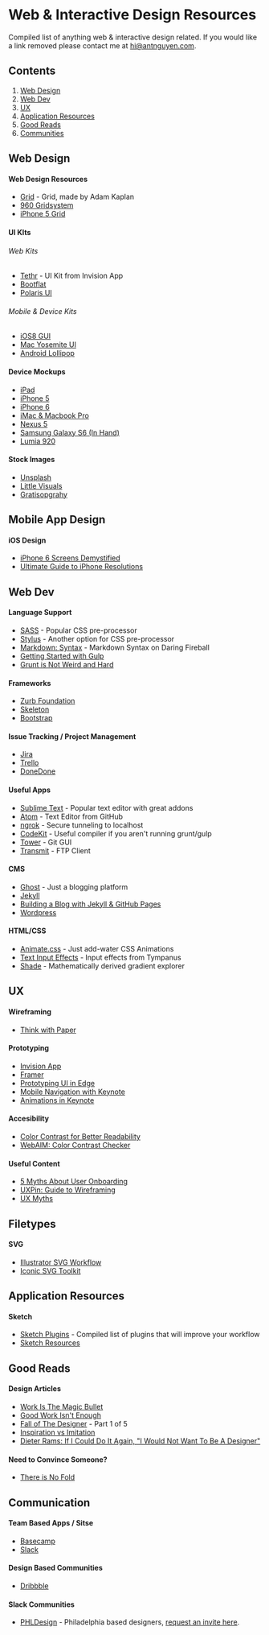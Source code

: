 # Web & Interactive Design Resources

Compiled list of anything web & interactive design related. If you would like a link removed please contact me at [hi@antnguyen.com](mailto:hi@antnguyen.com).

## Contents
1. [Web Design](#web-design)
2. [Web Dev](#web-dev)
3. [UX](#ux)
4. [Application Resources](#application-resources)
5. [Good Reads](#good-reads)
6. [Communities](#communities)

## Web Design

#### Web Design Resources
- [Grid](http://adamkaplan.me/grid/) - Grid, made by Adam Kaplan
- [960 Gridsystem](http://960.gs/)
- [iPhone 5 Grid](https://dribbble.com/shots/865767-iPhone-5-Grid)

#### UI KIts

###### Web Kits
- [Tethr](http://www.invisionapp.com/tethr) - UI Kit from Invision App
- [Bootflat](http://bootflat.github.io/free-psd.html)
- [Polaris UI](http://www.smashingmagazine.com/2013/02/02/freebie-user-interface-kit-icons/)

###### Mobile & Device Kits
- [iOS8 GUI](http://www.teehanlax.com/tools/iphone/)
- [Mac Yosemite UI](http://yosemiteui.com/)
- [Android Lollipop](http://www.uxpin.com/lollipop-ui-kit.html)

#### Device Mockups
- [iPad](https://dribbble.com/shots/1187389-iPad-Showcase-Template)
- [iPhone 5](https://dribbble.com/shots/1034402-Minimal-iPhone-5-White-Template-PSD)
- [iPhone 6](https://dribbble.com/shots/1722076-iPhone-6-4-7-inch-Template-PSD)
- [iMac & Macbook Pro](https://dribbble.com/shots/829545--PSD-iMac-MacBook-Retina)
- [Nexus 5](https://dribbble.com/shots/1291675-Nexus-5-Mockup-PSD)
- [Samsung Galaxy S6 (In Hand)](https://dribbble.com/shots/2040860-Samsung-Galaxy-S6-in-Hand-Mockup)
- [Lumia 920](https://dribbble.com/shots/780376-lumia-920-yellow?list=buckets&offset=11)

#### Stock Images
- [Unsplash](https://unsplash.com/)
- [Little Visuals](http://littlevisuals.co/)
- [Gratisopgrahy](http://www.gratisography.com/)

## Mobile App Design

#### iOS Design
- [iPhone 6 Screens Demystified](http://www.paintcodeapp.com/news/iphone-6-screens-demystified)
- [Ultimate Guide to iPhone Resolutions](http://www.paintcodeapp.com/news/ultimate-guide-to-iphone-resolutions)

## Web Dev

#### Language Support
- [SASS](http://sass-lang.com/) - Popular CSS pre-processor
- [Stylus](https://learnboost.github.io/stylus/) - Another option for CSS pre-processor
- [Markdown: Syntax](http://daringfireball.net/projects/markdown/syntax) - Markdown Syntax on Daring Fireball
- [Getting Started with Gulp](https://travismaynard.com/writing/getting-started-with-gulp)
- [Grunt is Not Weird and Hard](http://24ways.org/2013/grunt-is-not-weird-and-hard/)

#### Frameworks
- [Zurb Foundation](http://foundation.zurb.com/)
- [Skeleton](http://getskeleton.com/)
- [Bootstrap](http://getbootstrap.com/)

#### Issue Tracking / Project Management
- [Jira](https://www.atlassian.com/software/jira)
- [Trello](https://trello.com/)
- [DoneDone](https://www.getdonedone.com/)

#### Useful Apps
- [Sublime Text](http://www.sublimetext.com/) - Popular text editor with great addons
- [Atom](https://atom.io/) - Text Editor from GitHub
- [ngrok](https://ngrok.com/) - Secure tunneling to localhost
- [CodeKit](https://incident57.com/codekit/) - Useful compiler if you aren't running grunt/gulp
- [Tower](http://www.git-tower.com/) - Git GUI
- [Transmit](https://panic.com/transmit/) - FTP Client

#### CMS
- [Ghost](https://ghost.org/) - Just a blogging platform
- [Jekyll](http://jekyllrb.com/)
- [Building a Blog with Jekyll & GitHub Pages](http://www.smashingmagazine.com/2014/08/01/build-blog-jekyll-github-pages/)
- [Wordpress](https://wordpress.com/)

#### HTML/CSS
- [Animate.css](http://daneden.github.io/animate.css/) - Just add-water CSS Animations
- [Text Input Effects](http://tympanus.net/Development/TextInputEffects/index.html) - Input effects from Tympanus
- [Shade](http://jxnblk.com/shade/?base=00ccff&hueShift=-130&saturate=0&lighten=0) - Mathematically derived gradient explorer

## UX

#### Wireframing
- [Think with Paper](http://fiftythree.com/think)

#### Prototyping
- [Invision App](www.invisionapp.com)
- [Framer](http://framerjs.com/)
- [Prototyping UI in Edge](https://medium.com/the-thinkmill/prototyping-ui-animation-2fe08e3a7932)
- [Mobile Navigation with Keynote](http://www.smashingmagazine.com/2015/03/11/prototyping-navigation-on-mobile-with-keynote/)
- [Animations in Keynote](https://robots.thoughtbot.com/animating-with-keynote)

#### Accesibility
- [Color Contrast for Better Readability](http://viget.com/inspire/color-contrast)
- [WebAIM: Color Contrast Checker](http://webaim.org/resources/contrastchecker/)

#### Useful Content
- [5 Myths About User Onboarding](https://zapier.com/blog/user-onboarding-myths/?utm_campaign=User%20Onboarding%20Myths)
- [UXPin: Guide to Wireframing](http://uxpin.e24files.com/uxpin_the_guide_to_wireframing.pdf)
- [UX Myths](http://uxmyths.com/)

## Filetypes

#### SVG
- [Illustrator SVG Workflow](http://danielmall.com/articles/svg-workflow-for-designers/)
- [Iconic SVG Toolkit](http://blog.useiconic.com/our-toolkit-is-now-available-and-open-source/)

## Application Resources

#### Sketch
- [Sketch Plugins](http://www.designyourway.net/blog/resources/sketch-plugins-that-will-improve-your-workflow/) - Compiled list of plugins that will improve your workflow
- [Sketch Resources](http://www.sketchappsources.com/)

## Good Reads

#### Design Articles
- [Work Is The Magic Bullet](https://medium.com/@hoyboy/work-is-the-magic-bullet-cb2d10599405)
- [Good Work Isn't Enough](http://cognition.happycog.com/article/good-work-isnt-enough)
- [Fall of The Designer](http://www.elischiff.com/blog/2015/4/7/fall-of-the-designer-part-i-fashionable-nonsense) - Part 1 of 5
- [Inspiration vs Imitation](http://cushionapp.com/journal/inspiration-vs-imitation/)
- [Dieter Rams: If I Could Do It Again, "I Would Not Want To Be A Designer"](http://www.fastcodesign.com/3043815/dieter-rams-if-i-could-do-it-again-i-would-not-want-to-be-a-designer)

#### Need to Convince Someone?
- [There is No Fold](http://thereisnofold.tumblr.com/)

## Communication

#### Team Based Apps / Sitse
- [Basecamp](https://basecamp.com/)
- [Slack](https://slack.com/)

#### Design Based Communities
- [Dribbble](www.dribbble.com)

#### Slack Communities
- [PHLDesign](phldesign.slack.com) - Philadelphia based designers, [request an invite here](https://phlslack.herokuapp.com/).

